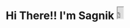 <p>
  <h1> Hi There!! I'm Sagnik <iframe src = "https://raw.githubusercontent.com/SagnikH/SagnikH/master/79dn.gif" width="3%" height="30"></iframe>
</p>
